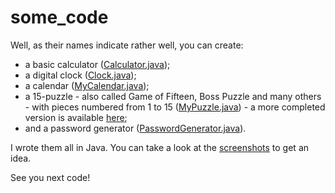 # some_code
Well, as their names indicate rather well, you can create:
- a basic calculator ([Calculator.java](https://github.com/RealJavaDoe/some_code/blob/master/classes/Calculator.java));
- a digital clock ([Clock.java](https://github.com/RealJavaDoe/some_code/blob/master/classes/Clock.java));
- a calendar ([MyCalendar.java](https://github.com/RealJavaDoe/some_code/blob/master/classes/MyCalendar.java));
- a 15-puzzle - also called Game of Fifteen, Boss Puzzle and many others - with pieces numbered from 1 to 15 ([MyPuzzle.java](https://github.com/RealJavaDoe/some_code/blob/master/classes/MyPuzzle.java)) - a more completed version is available [here](https://github.com/RealJavaDoe/15-puzzle);
- and a password generator ([PasswordGenerator.java](https://github.com/RealJavaDoe/some_code/blob/master/classes/PasswordGenerator.java)).

I wrote them all in Java. You can take a look at the [screenshots](https://github.com/RealJavaDoe/some_code/tree/master/screenshots) to get an idea.

See you next code!
